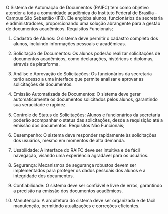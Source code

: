 O Sistema de Automação de Documentos (RAIFC) tem como objetivo atender a toda a comunidade acadêmica do Instituto Federal de Brasília - Campus São Sebastião (IFB). Ele engloba alunos, funcionários da secretaria e administradores, proporcionando uma solução abrangente para a gestão de documentos acadêmicos.
Requisitos Funcionais; 

1. Cadastro de Alunos: O sistema deve permitir o cadastro completo dos alunos, incluindo informações pessoais e acadêmicas.

2. Solicitação de Documentos: Os alunos poderão realizar solicitações de documentos acadêmicos, como declarações, históricos e diplomas, através da plataforma.

3. Análise e Aprovação de Solicitações: Os funcionários da secretaria terão acesso a uma interface que permite analisar e aprovar as solicitações de documentos.

4. Emissão Automatizada de Documentos: O sistema deve gerar automaticamente os documentos solicitados pelos alunos, garantindo sua veracidade e rapidez.

5. Controle de Status de Solicitações: Alunos e funcionários da secretaria poderão acompanhar o status das solicitações, desde a requisição até a emissão dos documentos.
Requisitos Não Funcionais;

1. Desempenho: O sistema deve responder rapidamente às solicitações dos usuários, mesmo em momentos de alta demanda.

2. Usabilidade: A interface do RAIFC deve ser intuitiva e de fácil navegação, visando uma experiência agradável para os usuários.

3. Segurança: Mecanismos de segurança robustos devem ser implementados para proteger os dados pessoais dos alunos e a integridade dos documentos.

4. Confiabilidade: O sistema deve ser confiável e livre de erros, garantindo a precisão na emissão dos documentos acadêmicos.

5. Manutenção: A arquitetura do sistema deve ser organizada e de fácil manutenção, permitindo atualizações e correções eficientes.

